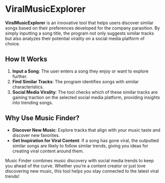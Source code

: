 # ViralMusicExplorer

**ViralMusicExplorer** is an innovative tool that helps users discover similar songs based on their preferences developed for the company parasition. By simply inputting a song title, the program not only suggests similar tracks but also analyzes their potential virality on a social media platform of choice.

## How It Works

1. **Input a Song**: The user enters a song they enjoy or want to explore further.
2. **Find Similar Tracks**: The program identifies songs with similar characteristics.
3. **Social Media Virality**: The tool checks which of these similar tracks are gaining traction on the selected social media platform, providing insights into trending songs.

## Why Use Music Finder?

- **Discover New Music**: Explore tracks that align with your music taste and discover new favorites.
- **Get Inspiration for Viral Content**: If a song has gone viral, the outputted similar songs are likely to follow similar trends, giving you ideas for creating viral content around them.

Music Finder combines music discovery with social media trends to keep you ahead of the curve. Whether you’re a content creator or just love discovering new music, this tool helps you stay connected to the latest viral trends!
